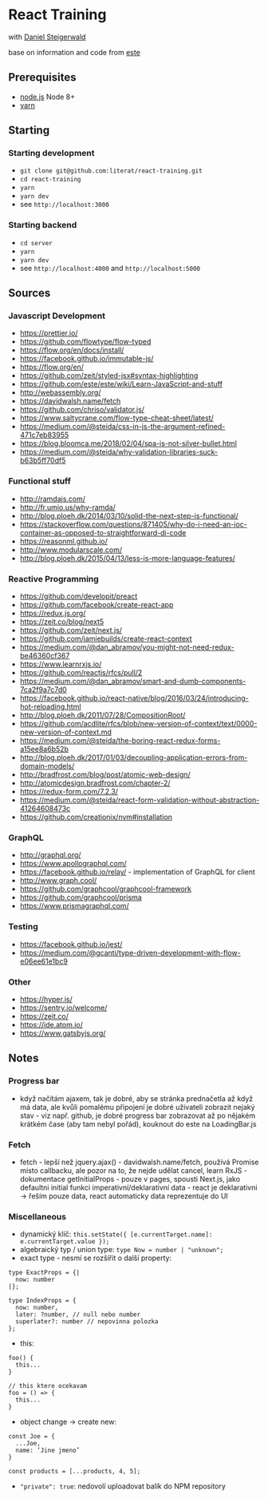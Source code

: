 # React Training

with [Daniel Steigerwald](https://medium.com/@steida/)

base on information and code from [este](https://github.com/este/este)

## Prerequisites

* [node.js](https://nodejs.org/en/) Node 8+
* [yarn](https://yarnpkg.com/lang/en/)

## Starting

### Starting development

* `git clone git@github.com:literat/react-training.git`
* `cd react-training`
* `yarn`
* `yarn dev`
* see `http://localhost:3000`

### Starting backend

* `cd server`
* `yarn`
* `yarn dev`
* see `http://localhost:4000` and `http://localhost:5000`

## Sources

### Javascript Development

* https://prettier.io/
* https://github.com/flowtype/flow-typed
* https://flow.org/en/docs/install/
* https://facebook.github.io/immutable-js/
* https://flow.org/en/
* https://github.com/zeit/styled-jsx#syntax-highlighting
* https://github.com/este/este/wiki/Learn-JavaScript-and-stuff
* http://webassembly.org/
* https://davidwalsh.name/fetch
* https://github.com/chriso/validator.js/
* https://www.saltycrane.com/flow-type-cheat-sheet/latest/
* https://medium.com/@steida/css-in-js-the-argument-refined-471c7eb83955
* https://blog.bloomca.me/2018/02/04/spa-is-not-silver-bullet.html
* https://medium.com/@steida/why-validation-libraries-suck-b63b5ff70df5

### Functional stuff

* http://ramdajs.com/
* http://fr.umio.us/why-ramda/
* http://blog.ploeh.dk/2014/03/10/solid-the-next-step-is-functional/
* https://stackoverflow.com/questions/871405/why-do-i-need-an-ioc-container-as-opposed-to-straightforward-di-code
* https://reasonml.github.io/
* http://www.modularscale.com/
* http://blog.ploeh.dk/2015/04/13/less-is-more-language-features/

### Reactive Programming

* https://github.com/developit/preact
* https://github.com/facebook/create-react-app
* https://redux.js.org/
* https://zeit.co/blog/next5
* https://github.com/zeit/next.js/
* https://github.com/jamiebuilds/create-react-context
* https://medium.com/@dan_abramov/you-might-not-need-redux-be46360cf367
* https://www.learnrxjs.io/
* https://github.com/reactjs/rfcs/pull/2
* https://medium.com/@dan_abramov/smart-and-dumb-components-7ca2f9a7c7d0
* https://facebook.github.io/react-native/blog/2016/03/24/introducing-hot-reloading.html
* http://blog.ploeh.dk/2011/07/28/CompositionRoot/
* https://github.com/acdlite/rfcs/blob/new-version-of-context/text/0000-new-version-of-context.md
* https://medium.com/@steida/the-boring-react-redux-forms-a15ee8a6b52b
* http://blog.ploeh.dk/2017/01/03/decoupling-application-errors-from-domain-models/
* http://bradfrost.com/blog/post/atomic-web-design/
* http://atomicdesign.bradfrost.com/chapter-2/
* https://redux-form.com/7.2.3/
* https://medium.com/@steida/react-form-validation-without-abstraction-41264608473c
* https://github.com/creationix/nvm#installation

### GraphQL

* http://graphql.org/
* https://www.apollographql.com/
* https://facebook.github.io/relay/ - implementation of GraphQL for client
* http://www.graph.cool/
* https://github.com/graphcool/graphcool-framework
* https://github.com/graphcool/prisma
* https://www.prismagraphql.com/

### Testing

* https://facebook.github.io/jest/
* https://medium.com/@gcanti/type-driven-development-with-flow-e06ee61e1bc9

### Other

* https://hyper.is/
* https://sentry.io/welcome/
* https://zeit.co/
* https://ide.atom.io/
* https://www.gatsbyjs.org/

## Notes

### Progress bar

* když načítám ajaxem, tak je dobré, aby se stránka prednačetla až když má data,
ale kvůli pomalému připojení je dobré uživateli zobrazit nejaký stav - viz např. github,
 je dobré progress bar zobrazovat až po nějakém krátkém čase (aby tam nebyl pořád),
 kouknout do este na LoadingBar.js

 ### Fetch

 * fetch - lepší než jquery.ajax() - davidwalsh.name/fetch,
 používá Promise místo callbacku, ale pozor na to, že nejde udělat cancel,
 learn RxJS - dokumentace getInitialProps - pouze v pages,
 spousti Next.js, jako defaultni initial funkci imperativní/deklarativní data - react je deklarativni -> řeším
 pouze data, react automaticky data reprezentuje do UI

 ### Miscellaneous

 * dynamický klíč: `this.setState({ [e.currentTarget.name]: e.currentTarget.value });`
 * algebraický typ / union type: `type Now = number | "unknown";`
 * exact type - nesmí se rozšířit o další property:
```
type ExactProps = {|
  now: number
|};

type IndexProps = {
  now: number,
  later: ?number, // null nebo number
  superlater?: number // nepovinna polozka
};
```

* this:
```
foo() {
  this...
}

// this ktere ocekavam
foo = () => {
  this...
}
```

* object change -> create new:
```
const Joe = {
  ...Joe,
  name: ‘Jine jmeno’
}

const products = [...products, 4, 5];
```

* `"private": true`: nedovolí uploadovat balík do NPM repository
